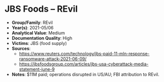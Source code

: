 # JBS Foods – REvil
- **Group/Family**: REvil
- **Year(s)**: 2021-05/06
- **Analytical Value**: Medium
- **Documentation Quality**: High
- **Victims**: JBS (food supply)
- **Sources**:
  - https://www.reuters.com/technology/jbs-paid-11-mln-response-ransomware-attack-2021-06-09/
  - https://jbsfoodsgroup.com/articles/jbs-usa-cyberattack-media-statement-june-9
- **Notes**: $11M paid; operations disrupted in US/AU; FBI attribution to REvil.
